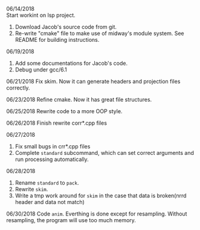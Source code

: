 06/14/2018		
Start workint on lsp project.		
1. Download Jacob's source code from git.		
2. Re-write "cmake" file to make use of midway's module system. See README for building instructions.

06/19/2018
1. Add some documentations for Jacob's code.        
2. Debug under gcc/6.1     

06/21/2018
Fix skim. Now it can generate headers and projection files correctly.

06/23/2018
Refine cmake. Now it has great file structures.     

06/25/2018
Rewrite code to a more OOP style.		

06/26/2018
Finish rewrite corr*.cpp files

06/27/2018      
1. Fix small bugs in crr*.cpp files     
2. Complete `standard` subcommand, which can set correct arguments and run processing automatically.    

06/28/2018
1. Rename `standard` to `pack`.     
2. Rewrite `skim`.      
3. Write a tmp work around for `skim` in the case that data is broken(nrrd header and data not match)       

06/30/2018
Code `anim`. Everthing is done except for resampling. Without resampling, the program will use too much memory.     